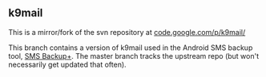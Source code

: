 ## k9mail

This is a mirror/fork of the svn repository at
[code.google.com/p/k9mail/](http://code.google.com/p/k9mail/)

This branch contains a version of k9mail used in the Android SMS backup tool, [SMS Backup+](http://github.com/jberkel/sms-backup-plus). The master branch tracks the upstream repo (but won't necessarily get updated that often).
